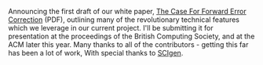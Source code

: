 <!--
.. title: A Case for Forward Error Correction
.. slug: a-case-for-forward-error-correction
.. date: 2007-03-16 17:19:53-05:00
.. tags: geek,refried
.. link: 
.. description: 
.. type: text
-->


Announcing the first draft of our white paper, [The Case For Forward
Error
Correction](/files/2007/03/caseforforwarderrorcorrection-v113-16mar2007.pdf "The Case For Forward Error Correction.pdf")
(PDF), outlining many of the revolutionary technical features which we
leverage in our current project. I'll be submitting it for presentation
at the proceedings of the British Computing Society, and at the ACM
later this year. Many thanks to all of the contributors - getting this
far has been a lot of work, With special thanks to
[SCIgen](http://pdos.csail.mit.edu/scigen/).